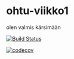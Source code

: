 # ohtu-viikko1
olen valmis kärsimään

[![Build Status](https://travis-ci.org/Nabscina/ohtu-viikko1.svg?branch=master)](https://travis-ci.org/Nabscina/ohtu-viikko1)

[![codecov](https://codecov.io/gh/Nabscina/ohtu-viikko1/branch/master/graph/badge.svg)](https://codecov.io/gh/Nabscina/ohtu-viikko1)
